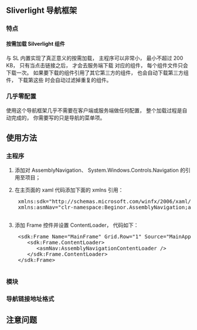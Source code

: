 ## Sliverlight 导航框架

### 特点

#### 按需加载 Silverlight 组件

与 SL 内置实现了真正意义的按需加载， 主程序可以非常小， 最小不超过 200 KB， 只有当点击链接之后， 才会去服务端下载
对应的组件， 每个组件文件只会下载一次。 如果要下载的组件引用了其它第三方的组件， 也会自动下载第三方组件， 下载第这些
时会自动过滤掉重复的组件。

### 几乎零配置

使用这个导航框架几乎不需要在客户端或服务端做任何配置， 整个加载过程是自动完成的， 你需要写的只是导航的菜单项。

## 使用方法

### 主程序

1. 添加对 AssemblyNavigation、 System.Windows.Controls.Navigation 的引用至项目；
2. 在主页面的 xaml 代码添加下面的 xmlns 引用：

    <pre>
    xmlns:sdk="http://schemas.microsoft.com/winfx/2006/xaml/presentation/sdk"  
    xmlns:asmNav="clr-namespace:Beginor.AssemblyNavigation;assembly=Beginor.AssemblyNavigation"
    </pre>

3. 添加 Frame 控件并设置 ContentLoader， 代码如下：

    <pre>
    &lt;sdk:Frame Name="MainFrame" Grid.Row="1" Source="MainApp.WelcomePage,MainApp">
       &lt;sdk:Frame.ContentLoader>
          &lt;asmNav:AssemblyNavigationContentLoader />
       &lt;/sdk:Frame.ContentLoader>
    &lt;/sdk:Frame>
    </pre>

### 模块

### 导航链接地址格式

## 注意问题

